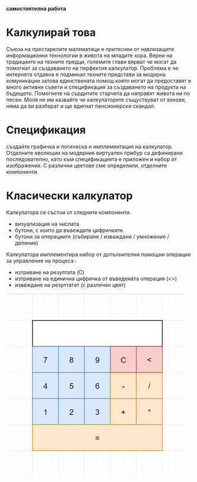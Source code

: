 **самостоятелна работа**

# Калкулирай това 

Съюза на престарелите математици е притеснен от навлизащите информационни технологии в живота на младите хора. Верни на традициите на техните предци, големите глави вярват че могат да помогнат за създаването на перфектия калкулатор. Проблема е че интернета отдавна е подминал техните представи за модерна комуникации затова единствената помощ която могат да предоставят е много активни съвети и спецификация за създаването на продукта на бъдещето. Помогнете на сърдитите старчета да направят живота ни по лесен. Моля не им казвайте че калкулаторите същуствуват от векове, няма да ви разберат и ще вдигнат пенсионерски скандал. 

# Спецификация

създайте графичка и логическа и имплементация на калкулатор. Отделните еволюции на модерния виртуален прибур са дефинирани последователно, като към спецификацията е приложен и набор от изображения. С различни цветове сме определили, отделните компоненти. 


# Класически калкулатор

Калкулатора се състои от следните компоненти. 
* визуализация на числата
* бутони, с които да въвеждате цифричките.
* бутони за операциите (събиране / изваждане / умножение / деление)

Калкулатора имплементира набор от допълнителни помощни операции за управление на процеса :
* изтриване на резултата (C)
* изтриване на единична цифричка от въведената операция (<>)
* извеждане на резултатат (с различен цвят)

![](images/img1.png)